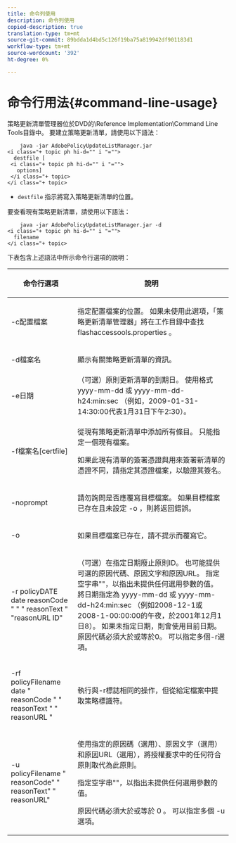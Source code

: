 ```yaml
---
title: 命令列使用
description: 命令列使用
copied-description: true
translation-type: tm+mt
source-git-commit: 89bdda1d4bd5c126f19ba75a819942df901183d1
workflow-type: tm+mt
source-wordcount: '392'
ht-degree: 0%

---
```



# 命令行用法{#command-line-usage}

策略更新清單管理器位於DVD的\Reference Implementation\Command Line Tools目錄中。 要建立策略更新清單，請使用以下語法：

```
    java -jar AdobePolicyUpdateListManager.jar  
<i class="+ topic ph hi-d="" i "="">
  destfile [ 
 <i class="+ topic ph hi-d="" i "="">
   options]  
 </i class="+ topic> 
</i class="+ topic>
```

* `destfile` 指示將寫入策略更新清單的位置。

要查看現有策略更新清單，請使用以下語法：

```
    java -jar AdobePolicyUpdateListManager.jar -d  
<i class="+ topic ph hi-d="" i "="">
  filename 
</i class="+ topic>
```

下表包含上述語法中所示命令行選項的說明：

<table frame="all" colsep="1" rowsep="1" class="+ topic/table adobe-d/table " id="table_ghb_jqy_n4"> 
 <thead class="- topic/thead "> 
  <tr rowsep="1" class="- topic/row "> 
   <th colname="1" class="- topic/entry entry"> <p class="- topic/p ">命令行選項 </p> </th> 
   <th colname="2" class="- topic/entry entry"> <p class="- topic/p ">說明 </p> </th> 
  </tr> 
 </thead>
 <tbody class="- topic/tbody "> 
  <tr rowsep="1" class="- topic/row "> 
   <td colname="1" class="- topic/entry "> <span class="+ topic/ph pr-d/codeph codeph"> -c配置檔案  </span> </td> 
   <td colname="2" class="- topic/entry "> <p class="- topic/p ">指定配置檔案的位置。 如果未使用此選項，「策略更新清單管理器」將在工作目錄中查找<span class="filepath"> flashaccessools.properties </span>。 </p> </td> 
  </tr> 
  <tr rowsep="1" class="- topic/row "> 
   <td colname="1" class="- topic/entry "> <p class="- topic/p "> <span class="+ topic/ph pr-d/codeph codeph"> -d檔案名  </span> </p> </td> 
   <td colname="2" class="- topic/entry "> <p class="- topic/p ">顯示有關策略更新清單的資訊。 </p> </td> 
  </tr> 
  <tr rowsep="1" class="- topic/row "> 
   <td colname="1" class="- topic/entry "> <span class="+ topic/ph pr-d/codeph codeph"> -e日期  </span> </td> 
   <td colname="2" class="- topic/entry "> （可選）原則更新清單的到期日。 使用格式<span class="+ topic/ph pr-d/codeph codeph"> yyyy-mm-dd </span>或<span class="+ topic/ph pr-d/codeph codeph"> yyyy-mm-dd-h24:min:sec </span>（例如，2009-01-31-14:30:00代表1月31日下午2:30）。 </td> 
  </tr> 
  <tr rowsep="1" class="- topic/row "> 
   <td colname="1" class="- topic/entry "> <span class="+ topic/ph pr-d/codeph codeph"> -f檔案名[certfile]  </span> </td> 
   <td colname="2" class="- topic/entry "> <p class="- topic/p ">從現有策略更新清單中添加所有條目。 只能指定一個現有檔案。 </p> <p class="- topic/p ">如果此現有清單的簽署憑證與用來簽署新清單的憑證不同，請指定其憑證檔案，以驗證其簽名。 </p> </td> 
  </tr> 
  <tr rowsep="1" class="- topic/row "> 
   <td colname="1" class="- topic/entry "> <span class="+ topic/ph pr-d/codeph codeph"> -noprompt  </span> </td> 
   <td colname="2" class="- topic/entry "> <p class="- topic/p ">請勿詢問是否應覆寫目標檔案。 如果目標檔案已存在且未設定<span class="codeph"> -o </span> ，則將返回錯誤。 </p> </td> 
  </tr> 
  <tr rowsep="1" class="- topic/row "> 
   <td colname="1" class="- topic/entry "> <span class="codeph"> -o  </span> </td> 
   <td colname="2" class="- topic/entry "> <p class="- topic/p ">如果目標檔案已存在，請不提示而覆寫它。 </p> </td> 
  </tr> 
  <tr rowsep="1" class="- topic/row "> 
   <td colname="1" class="- topic/entry "> <span class="+ topic/ph pr-d/codeph codeph"> -r policyDATE  </span> <span class="+ topic/ph pr-d/codeph codeph"> date  </span> reasonCode " " "  <span class="+ topic/ph pr-d/codeph codeph"> reasonText  </span>" "reasonURL  <span class="+ topic/ph pr-d/codeph codeph">  </span> <span class="+ topic/ph pr-d/codeph codeph">  </span>ID" </td> 
   <td colname="2" class="- topic/entry "> <p class="- topic/p ">（可選）在指定日期廢止原則ID。 也可能提供可選的原因代碼、原因文字和原因URL。 指定空字串""，以指出未提供任何選用參數的值。 將日期指定為<span class="+ topic/ph pr-d/codeph codeph"> yyyy-mm-dd </span>或<span class="+ topic/ph pr-d/codeph codeph"> yyyy-mm-dd-h24:min:sec </span>（例如2008-12-1或2008-1-00:00:00的午夜，於2001年12月1日8）。 如果未指定日期，則會使用目前日期。 原因代碼必須大於或等於0。 可以指定多個-r選項。 </p> </td> 
  </tr> 
  <tr rowsep="1" class="- topic/row "> 
   <td colname="1" class="- topic/entry "> <p class="- topic/p ">-rf <span class="+ topic/ph pr-d/codeph codeph"> policyFilename </span> <span class="+ topic/ph pr-d/codeph codeph"> date </span> " <span class="+ topic/ph pr-d/codeph codeph"> reasonCode </span>" " <span class="+ topic/ph pr-d/codeph codeph"> reasonText </span>" " <span class="+ topic/ph pr-d/codeph codeph"> reasonURL </span>" </p> </td> 
   <td colname="2" class="- topic/entry "> <p class="- topic/p ">執行與-r標誌相同的操作，但從給定檔案中提取策略標識符。 </p> </td> 
  </tr> 
  <tr rowsep="0" class="- topic/row "> 
   <td colname="1" class="- topic/entry "> <span class="codeph"> -u policyFilename " reasonCode" " reasonText" " reasonURL"  </span> </td> 
   <td colname="2" class="- topic/entry "> <p>使用指定的原因碼（選用）、原因文字（選用）和原因URL（選用），將授權要求中的任何符合原則取代為此原則。 </p> <p>指定空字串""，以指出未提供任何選用參數的值。 </p> <p>原因代碼必須大於或等於<span class="codeph"> 0 </span>。 可以指定多個<span class="codeph"> -u </span>選項。 </p> </td> 
  </tr> 
 </tbody> 
</table>

